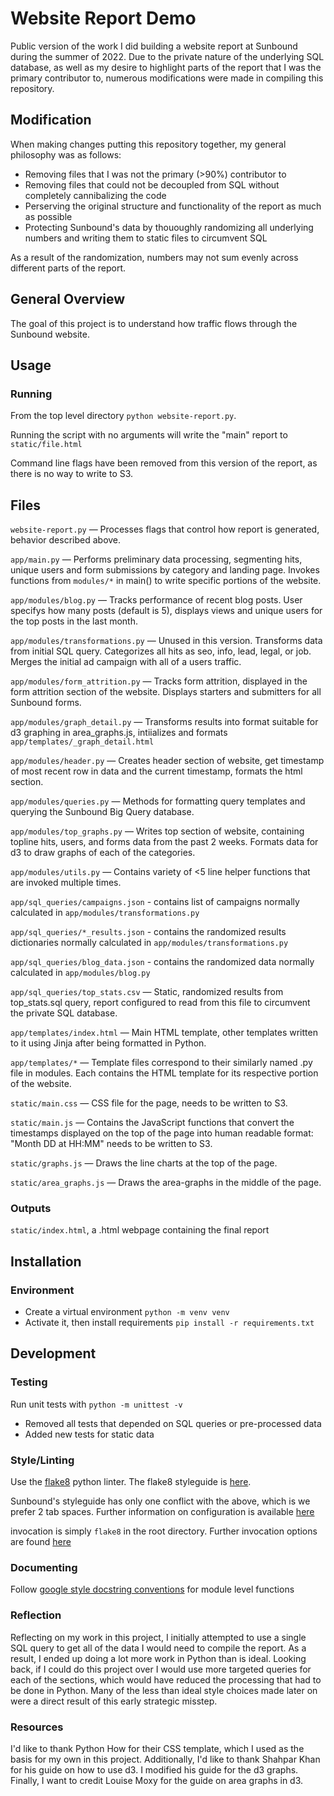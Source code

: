 # Website Report Demo

Public version of the work I did building a website report at Sunbound during the summer of 2022. Due to the private nature of the underlying SQL database, as well as my desire to highlight parts of the report that I was the primary contributor to, numerous modifications were made in compiling this repository. 

## Modification

When making changes putting this repository together, my general philosophy was as follows:
* Removing files that I was not the primary (>90%) contributor to
* Removing files that could not be decoupled from SQL without completely cannibalizing the code
* Perserving the original structure and functionality of the report as much as possible
* Protecting Sunbound's data by thououghly randomizing all underlying numbers and writing them to static files to circumvent SQL

As a result of the randomization, numbers may not sum evenly across different parts of the report. 

## General Overview

The goal of this project is to understand how traffic flows through the Sunbound website.

## Usage

### Running

From the top level directory `python website-report.py`.

Running the script with no arguments will write the "main" report to `static/file.html`

Command line flags have been removed from this version of the report, as there is no way to write to S3. 

## Files
`website-report.py` — Processes flags that control how report is generated, behavior described above. 

`app/main.py` — Performs preliminary data processing, segmenting hits, unique users and form submissions by category and landing page. Invokes functions from `modules/*` in main() to write specific portions of the website. 

`app/modules/blog.py` — Tracks performance of recent blog posts. User specifys how many posts (default is 5), displays views and unique users for the top posts in the last month. 

`app/modules/transformations.py` — Unused in this version. Transforms data from initial SQL query. Categorizes all hits as seo, info, lead, legal, or job. Merges the initial ad campaign with all of a users traffic.

`app/modules/form_attrition.py` — Tracks form attrition, displayed in the form attrition section of the website. Displays starters and submitters for all Sunbound forms. 

`app/modules/graph_detail.py` — Transforms results into format suitable for d3 graphing in area_graphs.js, intiializes and formats `app/templates/_graph_detail.html`

`app/modules/header.py` — Creates header section of website, get timestamp of most recent row in data and the current timestamp, formats the html section. 

`app/modules/queries.py` — Methods for formatting query templates and querying the Sunbound Big Query database. 

`app/modules/top_graphs.py` — Writes top section of website, containing topline hits, users, and forms data from the past 2 weeks. Formats data for d3 to draw graphs of each of the categories. 

`app/modules/utils.py` — Contains variety of \<5 line helper functions that are invoked multiple times. 

`app/sql_queries/campaigns.json` - contains list of campaigns normally calculated in `app/modules/transformations.py`

`app/sql_queries/*_results.json` - contains the randomized results dictionaries normally calculated in `app/modules/transformations.py`

`app/sql_queries/blog_data.json` - contains the randomized data normally calculated in `app/modules/blog.py`

`app/sql_queries/top_stats.csv` — Static, randomized results from top_stats.sql query, report configured to read from this file to circumvent the private SQL database.

`app/templates/index.html` — Main HTML template, other templates written to it using Jinja after being formatted in Python.

`app/templates/*` — Template files correspond to their similarly named .py file in modules. Each contains the HTML template for its respective portion of the website. 

`static/main.css` — CSS file for the page, needs to be written to S3.

`static/main.js` — Contains the JavaScript functions that convert the timestamps displayed on the top of the page into human readable format: "Month DD at HH:MM" needs to be written to S3.

`static/graphs.js` — Draws the line charts at the top of the page. 

`static/area_graphs.js` — Draws the area-graphs in the middle of the page.

### Outputs

`static/index.html`, a .html webpage containing the final report

## Installation

### Environment

- Create a virtual environment `python -m venv venv`
- Activate it, then install requirements `pip install -r requirements.txt`

## Development

### Testing

Run unit tests with `python -m unittest -v` 
* Removed all tests that depended on SQL queries or pre-processed data
* Added new tests for static data

### Style/Linting

Use the [flake8](https://flake8.pycqa.org/en/latest/#) python linter. The flake8 styleguide is [here](https://flake8.pycqa.org/en/latest/internal/writing-code.html).

Sunbound's styleguide has only one conflict with the above, which is we prefer 2 tab spaces. Further information on configuration is available [here](https://flake8.pycqa.org/en/latest/user/configuration.html#)

invocation is simply `flake8` in the root directory. Further invocation options are found [here](https://flake8.pycqa.org/en/latest/user/invocation.html)

### Documenting

Follow [google style docstring conventions](https://sphinxcontrib-napoleon.readthedocs.io/en/latest/example_google.html) for module level functions

### Reflection

Reflecting on my work in this project, I initially attempted to use a single SQL query to get all of the data I would need to compile the report. As a result, I ended up doing a lot more work in Python than is ideal. Looking back, if I could do this project over I would use more targeted queries for each of the sections, which would have reduced the processing that had to be done in Python. Many of the less than ideal style choices made later on were a direct result of this early strategic misstep.

### Resources

I'd like to thank Python How for their CSS template, which I used as the basis for my own in this project. Additionally, I'd like to thank Shahpar Khan for his guide on how to use d3. I modified his guide for the d3 graphs. Finally, I want to credit Louise Moxy for the guide on area graphs in d3. 
